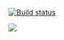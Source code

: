 [![Build status](https://ci.appveyor.com/api/projects/status/xw6vseehwmus4a3j?svg=true)](https://ci.appveyor.com/project/stunlook/ajavadz5)

![](../../../Users/Пользоватеель/Desktop/Allure.jpg)